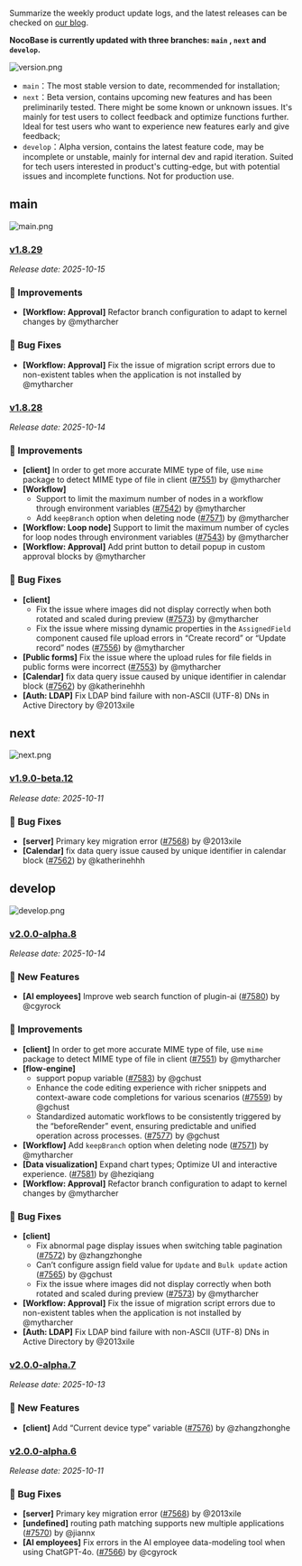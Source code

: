 Summarize the weekly product update logs, and the latest releases can be checked on [our blog](https://www.nocobase.com/en/blog/timeline).

**NocoBase is currently updated with three branches: `main` , `next` and `develop`.**

![version.png](https://static-docs.nocobase.com/ba5f04e27e99c625cb3822da5df07860.png)

* `main`：The most stable version to date, recommended for installation;
* `next`：Beta version, contains upcoming new features and has been preliminarily tested. There might be some known or unknown issues. It's mainly for test users to collect feedback and optimize functions further. Ideal for test users who want to experience new features early and give feedback;
* `develop`：Alpha version, contains the latest feature code, may be incomplete or unstable, mainly for internal dev and rapid iteration. Suited for tech users interested in product's cutting-edge, but with potential issues and incomplete functions. Not for production use.

## main

![main.png](https://static-docs.nocobase.com/47a3c71734c1d0f908b51f9ebd53c0ac.png)

### [v1.8.29](https://www.nocobase.com/en/blog/v1.8.29)

*Release date: 2025-10-15*

### 🚀 Improvements

* **[Workflow: Approval]** Refactor branch configuration to adapt to kernel changes by @mytharcher

### 🐛 Bug Fixes

* **[Workflow: Approval]** Fix the issue of migration script errors due to non-existent tables when the application is not installed by @mytharcher

### [v1.8.28](https://www.nocobase.com/en/blog/v1.8.28)

*Release date: 2025-10-14*

### 🚀 Improvements

* **[client]** In order to get more accurate MIME type of file, use `mime` package to detect MIME type of file in client ([#7551](https://github.com/nocobase/nocobase/pull/7551)) by @mytharcher
* **[Workflow]**
  * Support to limit the maximum number of nodes in a workflow through environment variables ([#7542](https://github.com/nocobase/nocobase/pull/7542)) by @mytharcher
  * Add `keepBranch` option when deleting node ([#7571](https://github.com/nocobase/nocobase/pull/7571)) by @mytharcher
* **[Workflow: Loop node]** Support to limit the maximum number of cycles for loop nodes through environment variables ([#7543](https://github.com/nocobase/nocobase/pull/7543)) by @mytharcher
* **[Workflow: Approval]** Add print button to detail popup in custom approval blocks by @mytharcher

### 🐛 Bug Fixes

* **[client]**
  * Fix the issue where images did not display correctly when both rotated and scaled during preview ([#7573](https://github.com/nocobase/nocobase/pull/7573)) by @mytharcher
  * Fix the issue where missing dynamic properties in the `AssignedField` component caused file upload errors in “Create record” or “Update record” nodes ([#7556](https://github.com/nocobase/nocobase/pull/7556)) by @mytharcher
* **[Public forms]** Fix the issue where the upload rules for file fields in public forms were incorrect ([#7553](https://github.com/nocobase/nocobase/pull/7553)) by @mytharcher
* **[Calendar]** fix data query issue caused by unique identifier in calendar block ([#7562](https://github.com/nocobase/nocobase/pull/7562)) by @katherinehhh
* **[Auth: LDAP]** Fix LDAP bind failure with non-ASCII (UTF-8) DNs in Active Directory by @2013xile

## next

![next.png](https://static-docs.nocobase.com/8ed17a0f08cc585018f6de6c8b13947d.png)

### [v1.9.0-beta.12](https://www.nocobase.com/en/blog/v1.9.0-beta.12)

*Release date: 2025-10-11*

### 🐛 Bug Fixes

* **[server]** Primary key migration error ([#7568](https://github.com/nocobase/nocobase/pull/7568)) by @2013xile
* **[Calendar]** fix data query issue caused by unique identifier in calendar block ([#7562](https://github.com/nocobase/nocobase/pull/7562)) by @katherinehhh

## develop

![develop.png](https://static-docs.nocobase.com/7fcdd9456a17286d8a439eee52bcb8d2.png)

### [v2.0.0-alpha.8](https://www.nocobase.com/en/blog/v2.0.0-alpha.8)

*Release date: 2025-10-14*

### 🎉 New Features

* **[AI employees]** Improve web search function of plugin-ai ([#7580](https://github.com/nocobase/nocobase/pull/7580)) by @cgyrock

### 🚀 Improvements

* **[client]** In order to get more accurate MIME type of file, use `mime` package to detect MIME type of file in client ([#7551](https://github.com/nocobase/nocobase/pull/7551)) by @mytharcher
* **[flow-engine]**
  * support popup variable ([#7583](https://github.com/nocobase/nocobase/pull/7583)) by @gchust
  * Enhance the code editing experience with richer snippets and context-aware code completions for various scenarios ([#7559](https://github.com/nocobase/nocobase/pull/7559)) by @gchust
  * Standardized automatic workflows to be consistently triggered by the “beforeRender” event, ensuring predictable and unified operation across processes. ([#7577](https://github.com/nocobase/nocobase/pull/7577)) by @gchust
* **[Workflow]** Add `keepBranch` option when deleting node ([#7571](https://github.com/nocobase/nocobase/pull/7571)) by @mytharcher
* **[Data visualization]** Expand chart types; Optimize UI and interactive experience. ([#7581](https://github.com/nocobase/nocobase/pull/7581)) by @heziqiang
* **[Workflow: Approval]** Refactor branch configuration to adapt to kernel changes by @mytharcher

### 🐛 Bug Fixes

* **[client]**
  * Fix abnormal page display issues when switching table pagination ([#7572](https://github.com/nocobase/nocobase/pull/7572)) by @zhangzhonghe
  * Can’t configure assign field value for `Update` and `Bulk update` action ([#7565](https://github.com/nocobase/nocobase/pull/7565)) by @gchust
  * Fix the issue where images did not display correctly when both rotated and scaled during preview ([#7573](https://github.com/nocobase/nocobase/pull/7573)) by @mytharcher
* **[Workflow: Approval]** Fix the issue of migration script errors due to non-existent tables when the application is not installed by @mytharcher
* **[Auth: LDAP]** Fix LDAP bind failure with non-ASCII (UTF-8) DNs in Active Directory by @2013xile

### [v2.0.0-alpha.7](https://www.nocobase.com/en/blog/v2.0.0-alpha.7)

*Release date: 2025-10-13*

### 🎉 New Features

* **[client]** Add “Current device type” variable ([#7576](https://github.com/nocobase/nocobase/pull/7576)) by @zhangzhonghe

### [v2.0.0-alpha.6](https://www.nocobase.com/en/blog/v2.0.0-alpha.6)

*Release date: 2025-10-11*

### 🐛 Bug Fixes

* **[server]** Primary key migration error ([#7568](https://github.com/nocobase/nocobase/pull/7568)) by @2013xile
* **[undefined]** routing path matching supports new multiple applications ([#7570](https://github.com/nocobase/nocobase/pull/7570)) by @jiannx
* **[AI employees]** Fix errors in the AI employee data-modeling tool when using ChatGPT-4o. ([#7566](https://github.com/nocobase/nocobase/pull/7566)) by @cgyrock
